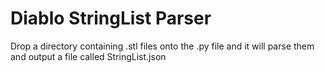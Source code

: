 # Diablo StringList Parser
Drop a directory containing .stl files onto the .py file and it will parse them and output a file called StringList.json
